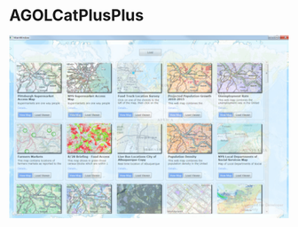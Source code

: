 AGOLCatPlusPlus
===============

![](https://raw.githubusercontent.com/sam-berg/AGOLCatPlusPlus/master/screenshot.png)